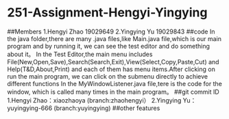 # 251-Assignment-Hengyi-Yingying
##Members
1.Hengyi Zhao  19029649
2.Yingying Yu  19029843
##code
In the java folder,there are many .java files,like Main.java file,which is our main program and by running it, we can see the test editor and do something about it。
In the Test Editor,the main menu includes File(New,Open,Save),Search(Search,Exit),View(Select,Copy,Paste,Cut) and Help(T&D,About,Print) and each of them has menu items.After clicking on run the main program, we can click on the submenu directly to achieve different functions
In the MyWindowListener.java file,tere is the code for the window, which is called many times in the main program。
##git commit ID
1.Hengyi Zhao：xiaozhaoya   (branch:zhaohengyi）
2.Yingying Yu：yuyingying-666   (branch:yuyingying)
##other features
